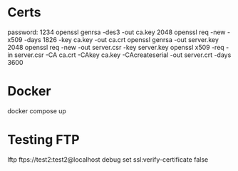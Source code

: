 # Certs
password: 1234
openssl genrsa -des3 -out ca.key 2048
openssl req -new -x509 -days 1826 -key ca.key -out ca.crt
openssl genrsa -out server.key 2048
openssl req -new -out server.csr -key server.key
openssl x509 -req -in server.csr -CA ca.crt -CAkey ca.key -CAcreateserial -out server.crt -days 3600

# Docker

docker compose up

# Testing FTP

lftp ftps://test2:test2@localhost
debug
set ssl:verify-certificate false

